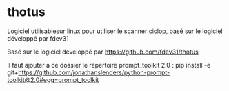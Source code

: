 # thotus
Logiciel utilisablesur linux pour utiliser le scanner ciclop, basé sur le logiciel développé par fdev31

Basé sur le logiciel développé par https://github.com/fdev31/thotus

Il faut ajouter à ce dossier le répertoire prompt_toolkit 2.0 :
pip install -e git+https://github.com/jonathanslenders/python-prompt-toolkit@2.0#egg=prompt_toolkit
